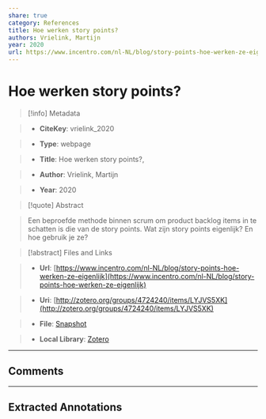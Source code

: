 ```yaml
---
share: true
category: References
title: Hoe werken story points?
authors: Vrielink, Martijn
year: 2020
url: https://www.incentro.com/nl-NL/blog/story-points-hoe-werken-ze-eigenlijk
---
```

  
# Hoe werken story points?  
  
> [!info] Metadata  
> - **CiteKey**: vrielink_2020  
> - **Type**: webpage  
> - **Title**: Hoe werken story points?,   
> - **Author**: Vrielink, Martijn  
> - **Year**: 2020   
  
> [!quote] Abstract  
> Een beproefde methode binnen scrum om product backlog items in te schatten is die van de story points. Wat zijn story points eigenlijk? En hoe gebruik je ze?  
  
> [!abstract] Files and Links  
> - **Url**: [https://www.incentro.com/nl-NL/blog/story-points-hoe-werken-ze-eigenlijk](https://www.incentro.com/nl-NL/blog/story-points-hoe-werken-ze-eigenlijk)  
> - **Uri**: [http://zotero.org/groups/4724240/items/LYJVS5XK](http://zotero.org/groups/4724240/items/LYJVS5XK)  
> - **File**: [Snapshot](file:///Users/jan/Zotero/storage/XVVZRLLF/story-points-hoe-werken-ze-eigenlijk.html)  
> - **Local Library**: [Zotero]((zotero://select/groups/4724240/items/LYJVS5XK))  
  
----  
  
## Comments  
  
  
  
----  
  
## Extracted Annotations  
  
